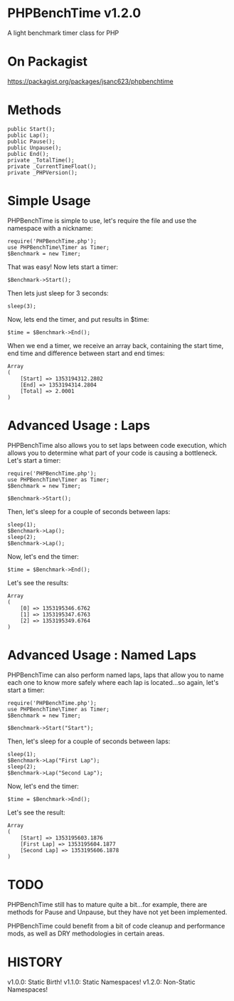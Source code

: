 PHPBenchTime v1.2.0
===================

A light benchmark timer class for PHP

On Packagist
============
https://packagist.org/packages/jsanc623/phpbenchtime

Methods
=======
```
public Start();
public Lap();
public Pause();
public Unpause();
public End();
private _TotalTime();
private _CurrentTimeFloat();
private _PHPVersion();
```

Simple Usage
============
PHPBenchTime is simple to use, let's require the file and use the namespace with 
a nickname:

```
require('PHPBenchTime.php');
use PHPBenchTime\Timer as Timer;
$Benchmark = new Timer;
```


That was easy! Now lets start a timer:

```
$Benchmark->Start();
```

Then lets just sleep for 3 seconds:
```
sleep(3);
```

Now, lets end the timer, and put results in $time:
```
$time = $Benchmark->End();
```

When we end a timer, we receive an array back, containing the start time,
end time and difference between start and end times:
```
Array
(
    [Start] => 1353194312.2802
    [End] => 1353194314.2804
    [Total] => 2.0001
)
```

Advanced Usage : Laps
=====================

PHPBenchTime also allows you to set laps between code execution, which allows 
you to determine what part of your code is causing a bottleneck. Let's start a timer:

```
require('PHPBenchTime.php');
use PHPBenchTime\Timer as Timer;
$Benchmark = new Timer;

$Benchmark->Start();
```

Then, let's sleep for a couple of seconds between laps:
```
sleep(1);
$Benchmark->Lap();
sleep(2);
$Benchmark->Lap();
```

Now, let's end the timer:
```
$time = $Benchmark->End();
```

Let's see the results:
```
Array
(
    [0] => 1353195346.6762
    [1] => 1353195347.6763
    [2] => 1353195349.6764
)
```

Advanced Usage : Named Laps
===========================
PHPBenchTime can also perform named laps, laps that allow you to name each one
to know more safely where each lap is located...so again, let's start a timer:
```
require('PHPBenchTime.php');
use PHPBenchTime\Timer as Timer;
$Benchmark = new Timer;

$Benchmark->Start("Start");
```

Then, let's sleep for a couple of seconds between laps:
```
sleep(1);
$Benchmark->Lap("First Lap");
sleep(2);
$Benchmark->Lap("Second Lap");
```

Now, let's end the timer:
```
$time = $Benchmark->End();
```

Let's see the result:
```
Array
(
    [Start] => 1353195603.1876
    [First Lap] => 1353195604.1877
    [Second Lap] => 1353195606.1878
)
```

TODO
====
PHPBenchTime still has to mature quite a bit...for example, there are methods 
for Pause and Unpause, but they have not yet been implemented.

PHPBenchTime could benefit from a bit of code cleanup and performance mods, 
as well as DRY methodologies in certain areas.

HISTORY
=======

v1.0.0: Static Birth! 
v1.1.0: Static Namespaces! 
v1.2.0: Non-Static Namespaces! 

